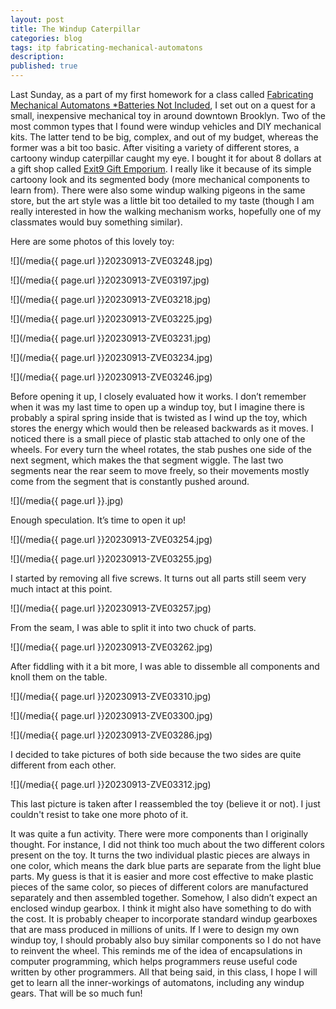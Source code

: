 ```yaml
---
layout: post
title: The Windup Caterpillar
categories: blog
tags: itp fabricating-mechanical-automatons
description: 
published: true
---
```


Last Sunday, as a part of my first homework for a class called [Fabricating Mechanical Automatons \*Batteries Not Included](https://www.notion.so/9f357e279aa943ddaace71145300eb92?pvs=21), I set out on a quest for a small, inexpensive mechanical toy in around downtown Brooklyn. Two of the most common types that I found were windup vehicles and DIY mechanical kits. The latter tend to be big, complex, and out of my budget, whereas the former was a bit too basic. After visiting a variety of different stores, a cartoony windup caterpillar caught my eye. I bought it for about 8 dollars at a gift shop called [Exit9 Gift Emporium](https://goo.gl/maps/wJSzfjQYQBQC4nzHA). I really like it because of its simple cartoony look and its segmented body (more mechanical components to learn from). There were also some windup walking pigeons in the same store, but the art style was a little bit too detailed to my taste (though I am really interested in how the walking mechanism works, hopefully one of my classmates would buy something similar).

<!--more-->

Here are some photos of this lovely toy:

![](/media{{ page.url }}20230913-ZVE03248.jpg)

![](/media{{ page.url }}20230913-ZVE03197.jpg)

![](/media{{ page.url }}20230913-ZVE03218.jpg)

![](/media{{ page.url }}20230913-ZVE03225.jpg)

![](/media{{ page.url }}20230913-ZVE03231.jpg)

![](/media{{ page.url }}20230913-ZVE03234.jpg)

![](/media{{ page.url }}20230913-ZVE03246.jpg)

Before opening it up, I closely evaluated how it works. I don’t remember when it was my last time to open up a windup toy, but I imagine there is probably a spiral spring inside that is twisted as I wind up the toy, which stores the energy which would then be released backwards as it moves. I noticed there is a small piece of plastic stab attached to only one of the wheels. For every turn the wheel rotates, the stab pushes one side of the next segment, which makes the that segment wiggle. The last two segments near the rear seem to move freely, so their movements mostly come from the segment that is constantly pushed around.

![](/media{{ page.url }}.jpg)

Enough speculation. It’s time to open it up!

![](/media{{ page.url }}20230913-ZVE03254.jpg)

![](/media{{ page.url }}20230913-ZVE03255.jpg)

I started by removing all five screws. It turns out all parts still seem very much intact at this point.

![](/media{{ page.url }}20230913-ZVE03257.jpg)

From the seam, I was able to split it into two chuck of parts.

![](/media{{ page.url }}20230913-ZVE03262.jpg)

After fiddling with it a bit more, I was able to dissemble all components and knoll them on the table.

![](/media{{ page.url }}20230913-ZVE03310.jpg)

![](/media{{ page.url }}20230913-ZVE03300.jpg)

![](/media{{ page.url }}20230913-ZVE03286.jpg)

I decided to take pictures of both side because the two sides are quite different from each other.

![](/media{{ page.url }}20230913-ZVE03312.jpg)

This last picture is taken after I reassembled the toy (believe it or not). I just couldn't resist to take one more photo of it.

It was quite a fun activity. There were more components than I originally thought. For instance, I did not think too much about the two different colors present on the toy. It turns the two individual plastic pieces are always in one color, which means the dark blue parts are separate from the light blue parts. My guess is that it is easier and more cost effective to make plastic pieces of the same color, so pieces of different colors are manufactured separately and then assembled together. Somehow, I also didn’t expect an enclosed windup gearbox. I think it might also have something to do with the cost. It is probably cheaper to incorporate standard windup gearboxes that are mass produced in millions of units. If I were to design my own windup toy, I should probably also buy similar components so I do not have to reinvent the wheel. This reminds me of the idea of encapsulations in computer programming, which helps programmers reuse useful code written by other programmers. All that being said, in this class, I hope I will get to learn all the inner-workings of automatons, including any windup gears. That will be so much fun!

